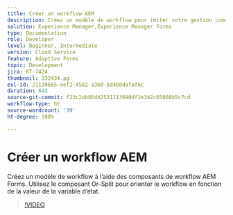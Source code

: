 ```yaml
---
title: Créer un workflow AEM
description: Créez un modèle de workflow pour imiter votre gestion commerciale.
solution: Experience Manager,Experience Manager Forms
type: Documentation
role: Developer
level: Beginner, Intermediate
version: Cloud Service
feature: Adaptive Forms
topic: Development
jira: KT-7424
thumbnail: 332434.pg
exl-id: 21139665-eef2-4582-a360-bd4b8dafaf6c
duration: 643
source-git-commit: f23c2ab86d42531113690df2e342c65060b5c7cd
workflow-type: ht
source-wordcount: '39'
ht-degree: 100%

---
```


# Créer un workflow AEM

Créez un modèle de workflow à l’aide des composants de workflow AEM Forms. Utilisez le composant Or-Split pour orienter le workflow en fonction de la valeur de la variable d’état.

>[!VIDEO](https://video.tv.adobe.com/v/332434?quality=12&learn=on)
